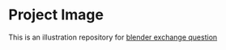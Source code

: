 Project Image
=============

This is an illustration repository for [blender exchange question](http://blender.stackexchange.com/questions/44328/is-it-possible-to-increase-the-dynamic-range-of-external-quick-edit)

